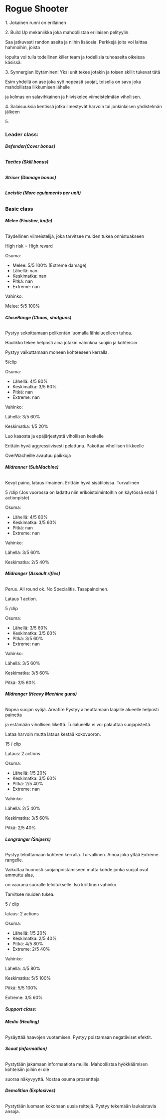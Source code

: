 # **Rogue Shooter**



1\. Jokainen runni on erillainen

2\. Build Up mekaniikka joka mahdollistaa erillaisen pelityylin.

Saa jatkuvasti randon aseita ja niihin lisäosia. Perkkejä joita voi laittaa hahmoihin, joista

lopulta voi tulla todellinen killer team ja todellisia tuhoaseita oikeissa käsissä.

3\. Synnergian löytäminen! Yksi unit tekee jotakin ja toisen skillit tukevat tätä

Esim yhdellä on ase joka syö nopeasti suojat, toisella on savu joka mahdollistaa liikkumisen lähelle

ja kolmas on salavihkainen ja hiiviskelee viimeistelmään vihollisen.



4\. Salaisuuksia kentissä jotka ilmestyvät harvoin tai jonkinlaisen yhdistelmän jälkeen

5\. 





### **Leader class:**

###### **Defender(Cover bonus)**



###### **Tactics (Skill bonus)**



###### **Stricer (Damage bonus)**



###### **Locistic (More eguipments per unit)**





### **Basic class**



###### **Melee (Finisher, knife)**

Täydellinen viimeistelijä, joka tarvitsee muiden tukea onnistuakseen

High risk = High revard



Osuma:

* Melee: 5/5 100% (Extreme damage)
* Lähellä: nan
* Keskimatka: nan
* Pitkä: nan
* Extreme: nan



Vahinko:

Melee: 5/5 100%



###### **CloseRange (Chaos, shotguns)**

Pystyy sekoittamaan pelikentän luomalla lähialueelleen tuhoa.

Haulikko tekee helposti aina jotakin vahinkoa suojiin ja kohteisiin.

Pystyy vaikuttamaan moneen kohteeseen kerralla.

5/clip



Osuma:

* Lähellä: 4/5 80%
* Keskimatka: 3/5 60%
* Pitkä: nan
* Extreme: nan



Vahinko:

Lähellä: 3/5 60%

Keskimatka: 1/5 20%  



Luo kaaosta ja epäjärjestystä vihollisen keskelle

Erittäin hyvä aggressiivisesti pelattuna. Pakottaa vihollisen liikkeelle

OverWacheille avautuu paikkoja



###### **Midranner (SubMachine)**

Kevyt paino, lataus ilmainen. Erittäin hyvä sisätiloissa. Turvallinen

5 /clip (Jos vuorossa on ladattu niin erikoistoimintoihin on käytössä enää 1 actionpiste)



Osuma:

* Lähellä: 4/5 80%
* Keskimatka: 3/5 60%
* Pitkä: nan
* Extreme: nan



Vahinko:

Lähellä: 3/5 60%

Keskimatka: 2/5 40%





###### **Midranger (Assault rifles)**

Perus. All round ok. No Specialitis. Tasapainoinen.

Lataus 1 action.

5 /clip



Osuma:

* Lähellä: 3/5 60%
* Keskimatka: 3/5 60%
* Pitkä: 3/5 60%
* Extreme: nan



Vahinko:

Lähellä: 3/5 60%

Keskimatka: 3/5 60%

Pitkä: 3/5 60%



###### **Midranger (Heavy Machine guns)**

Nopea suojan syöjä. Areafire Pystyy aiheuttamaan laajalle alueelle helposti painetta

ja estämään vihollisen liikettä. Tulialueella ei voi palauttaa suojapisteitä.

Lataa harvoin mutta lataus kestää kokovuoron.

15 / clip

Lataus: 2 actions



Osuma:

* Lähellä: 1/5 20%
* Keskimatka: 3/5 60%
* Pitkä: 2/5 40%
* Extreme: nan



Vahinko:

Lähellä: 2/5 40%

Keskimatka: 3/5 60%

Pitkä: 2/5 40%





###### **Longranger (Snipers)**

Pystyy teloittamaan kohteen kerralla. Turvallinen. Ainoa joka yltää Extreme rangelle.

Vaikuttaa huonosti suojanpoistamiseen mutta kohde jonka suojat ovat ammuttu alas,

on vaarana suoralle teloitukselle. Iso kriittinen vahinko.

Tarvitsee muiden tukea.

5 / clip

lataus: 2 actions



Osuma:

* Lähellä: 1/5 20%
* Keskimatka: 2/5 40%
* Pitkä: 4/5 80%
* Extreme: 2/5 40%



Vahinko:

Lähellä: 4/5 80%

Keskimatka: 5/5 100%

Pitkä: 5/5 100%

Extreme: 3/5 60%





##### **Support class:**

###### **Medic (Healing)**

Pysäyttää haavojen vuotamisen. Pystyy poistamaan negatiiviset efektit.



###### **Scout (information)**

Pystytään jakamaan informaatiota muille. Mahdollistaa hyökkäämisen kohteisiin joihin ei ole

suoraa näkyvyyttä. Nostaa osuma prosentteja



###### **Demolition (Explosives)**

Pystytään luomaan kokonaan uusia reittejä. Pystyy tekemään laukaistavia ansoja.











